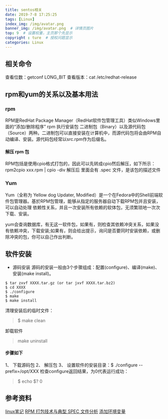```yaml
---
title: sentos相关
date: 2019-7-8 17:25:25
tags: [Linux]
index_img: /img/avatar.png
banner_img: /img/avatar.png  # 详情页图片
top: 9  # 设置权重，主页那个先显示
copyright : ture  # 授权问题显示
categories: Linux
---
```


<!-- more -->

## 相关命令
查看位数：getconf LONG_BIT
查看版本：cat /etc/redhat-release

## rpm和yum的关系以及基本用法

### rpm
RPM是RedHat Package Manager（RedHat软件包管理工具）类似Windows里面的“添加/删除程序”
rpm 执行安装包
二进制包（Binary）以及源代码包（Source）两种。二进制包可以直接安装在计算机中，而源代码包将会由RPM自动编译、安装。源代码包经常以src.rpm作为后缀名。


#### 解压 rpm 包

RPM包括是使用cpio格式打包的，因此可以先转成cpio然后解压，如下所示：
rpm2cpio xxx.rpm | cpio -div
解压后 里面会有 .spec 文件，是该包的描述文件

### Yum
Yum（全称为 Yellow dog Updater, Modified）是一个在Fedora中的Shell前端软件包管理器。基於RPM包管理，能够从指定的服务器自动下载RPM包并且安装，可以自动处理 依赖性关系，并且一次安装所有依赖的软体包，无须繁琐地一次次下载、安装。

yum会查询数据库，有无这一软件包，如果有，则检查其依赖冲突关系，如果没有依赖冲突，下载安装;如果有，则会给出提示，询问是否要同时安装依赖，或删除冲突的包，你可以自己作出判断。

## 软件安装

- 源码安装
源码的安装一般由3个步骤组成：配置(configure)、编译(make)、安装(make install)。

```
$ tar zxvf XXXX.tar.gz (or tar jxvf XXXX.tar.bz2)
$ cd XXXX
$ ./configure
$ make
$ make install
```

清理安装后的临时文件：
> $ make clean

卸载软件
> make uninstall

#### 步骤如下
1、 下载源码包
2、 解压包
3、 设置软件的安装目录：$ ./configure --prefix=/opt/XXX
检查configure返回结果，为0代表运行成功：
> $ echo $?
> 0

## 参考资料
[linux笔记](https://www.kancloud.cn/chandler/bc-linux/55602)
[RPM 打包技术与典型 SPEC 文件分析](https://www.ibm.com/developerworks/cn/linux/l-rpm/index.html)
[添加环境变量](https://blog.csdn.net/huangfei711/article/details/53044539)